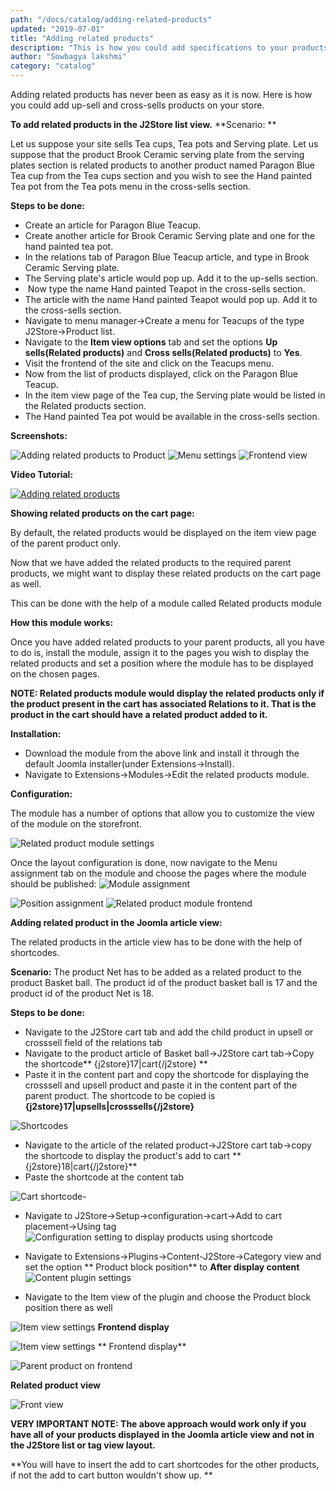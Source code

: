 ```yaml
---
path: "/docs/catalog/adding-related-products"
updated: "2019-07-01"
title: "Adding related products"
description: "This is how you could add specifications to your products"
author: "Sowbagya lakshmi"
category: "catalog"
---
```


Adding related products has never been as easy as it is now. Here is how you could add up-sell and cross-sells products on your store.

**To add related products in the J2Store list view.**
**Scenario: **

Let us suppose your site sells Tea cups, Tea pots and Serving plate. Let us suppose that the product Brook Ceramic serving plate from the serving plates section is related products to another product named Paragon Blue Tea cup from the Tea cups section and you wish to see the Hand painted Tea pot from the Tea pots menu in the cross-sells section. 

**Steps to be done:**

- Create an article for Paragon Blue Teacup.
- Create another article for Brook Ceramic Serving plate and one for the hand painted tea pot. 
- In the relations tab of Paragon Blue Teacup article, and type in Brook Ceramic Serving plate. 
- The Serving plate's article would pop up. Add it to the up-sells section.
-  Now type the name Hand painted Teapot in the cross-sells section.
- The article with the name Hand painted Teapot would pop up. Add it to the cross-sells section.
- Navigate to menu manager->Create a menu for Teacups of the type J2Store->Product list.
- Navigate to the **Item view options** tab and set the options **Up sells(Related products)** and **Cross sells(Related products)** to **Yes**.
- Visit the frontend of the site and click on the Teacups menu.
- Now from the list of products displayed, click on the Paragon Blue Teacup.
- In the item view page of the Tea cup, the Serving plate would be listed in the Related products section.
- The Hand painted Tea pot would be available in the cross-sells section.

**Screenshots:**

![Adding related products to Product](https://raw.githubusercontent.com/j2store/doc-images/master/catalog/adding-related-products/addingrelatedproducts-to-pro.png)
![Menu settings](https://raw.githubusercontent.com/j2store/doc-images/master/catalog/adding-related-products/addingrelatedproducts-menu-settings.png)
![Frontend view](https://raw.githubusercontent.com/j2store/doc-images/master/catalog/adding-related-products/frontendrelatedproducts.png)

**Video Tutorial:**

[![Adding related products](https://img.youtube.com/vi/51J1UkeRu3Y/0.jpg)](https://youtu.be/X4QtLzaBPI0 "Adding related products")

**Showing related products on the cart page:**

By default, the related products would be displayed on the item view page of the parent product only.

Now that we have added the related products to the required parent products, we might want to display these related products on the cart page as well.

This can be done with the help of a module called <link-text url="https://www.j2store.org/extensions/modules/related-products-module.html" target="_blank" rel="noopener">Related products module</link-text>

**How this module works:**

Once you have added related products to your parent products, all you have to do is, install the module, assign it to the pages you wish to display the related products and set a position where the module has to be displayed on the chosen pages.

**NOTE: Related products module would display the related products only if the product present in the cart has associated Relations to it. That is the product in the cart should have a related product added to it.**

**Installation:**

- Download the module from the above link and install it through the default Joomla installer(under Extensions->Install).
- Navigate to Extensions->Modules->Edit the related products module.

**Configuration:**

The module has a number of options that allow you to customize the view of the module on the storefront.

![Related product module settings](https://raw.githubusercontent.com/j2store/doc-images/master/catalog/adding-related-products/rel-pro-mod-settings.png)

Once the layout configuration is done, now navigate to the Menu assignment tab on the module and choose the pages where the module should be published:
![Module assignment](https://raw.githubusercontent.com/j2store/doc-images/master/catalog/adding-related-products/module-assignment.png)

![Position assignment](https://raw.githubusercontent.com/j2store/doc-images/master/catalog/adding-related-products/position-assignment.png)
![Related product module frontend](https://raw.githubusercontent.com/j2store/doc-images/master/catalog/adding-related-products/rel-pro-mod-frontend.png)

**Adding related product in the Joomla article view:**

The related products in the article view has to be done with the help of <link-text url="http://docs.j2store.org/catalog/short-codes" target="_blank" rel="noopener">shortcodes.</link-text>

**Scenario:**
The product Net has to be added as a related product to the product Basket ball. The product id of the product basket ball is 17 and the product id of the product Net is 18.

**Steps to be done:**

- Navigate to the J2Store cart tab and add the child product in upsell or crosssell field of the relations tab 
- Navigate to the product article of Basket ball->J2Store cart tab->Copy the shortcode**	{j2store}17\|cart{/j2store}	**
- Paste it in the content part and copy the shortcode for displaying the crosssell and upsell product and paste it in the content part of the parent product. The shortcode to be copied is **{j2store}17\|upsells\|crosssells{/j2store}**

![Shortcodes](https://raw.githubusercontent.com/j2store/doc-images/master/catalog/adding-related-products/rel-pro-addding-content.png)
- Navigate to the article of the related product->J2Store cart tab->copy the shortcode to display the product's add to cart
 **	{j2store}18\|cart{/j2store}**
- Paste the shortcode at the content tab

![Cart shortcode](https://raw.githubusercontent.com/j2store/doc-images/master/catalog/adding-related-products/cart-shortcode.png)- 
- Navigate to J2Store->Setup->configuration->cart->Add to cart placement->Using tag
![Configuration setting to display products using shortcode](https://raw.githubusercontent.com/j2store/doc-images/master/catalog/adding-related-products/shortcode-configuration.png)

- Navigate to Extensions->Plugins->Content-J2Store->Category view and set the option ** Product block position** to **After display content**
![Content plugin settings](https://raw.githubusercontent.com/j2store/doc-images/master/catalog/adding-related-products/content-plugin-config.png)
- Navigate to the Item view of the plugin and choose the Product block position there as well

![Item view settings](../../images/catalog/adding-related-products/content-plugin-item-view.png)
**Frontend display**

![Item view settings](https://raw.githubusercontent.com/j2store/doc-images/master/catalog/adding-related-products/content-plugin-item-view.png)
** Frontend display**


![Parent product on frontend](https://raw.githubusercontent.com/j2store/doc-images/master/catalog/adding-related-products/frontend-parent-pro.png)

**Related product view**

![Front view](https://raw.githubusercontent.com/j2store/doc-images/master/catalog/adding-related-products/rel-pro-view-front.png)

**VERY IMPORTANT NOTE: The above approach would work only if you have all of your products displayed in the Joomla article view and not in the J2Store list or tag view layout.**

**You will have to insert the add to cart shortcodes for the other products, if not the add to cart button wouldn't show up. **

